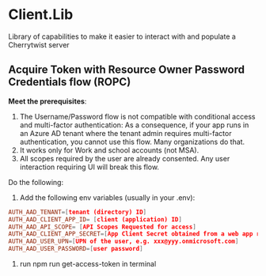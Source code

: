 # Client.Lib

Library of capabilities to make it easier to interact with and populate a Cherrytwist server

## Acquire Token with Resource Owner Password Credentials flow (ROPC)

**Meet the prerequisites**:

1. The Username/Password flow is not compatible with conditional access and multi-factor authentication: As a consequence, if your app runs in an Azure AD tenant where the tenant admin requires multi-factor authentication, you cannot use this flow. Many organizations do that.
1. It works only for Work and school accounts (not MSA).
1. All scopes required by the user are already consented. Any user interaction requiring UI will break this flow.

Do the following:

1. Add the following env variables (usually in your .env):

```conf
AUTH_AAD_TENANT=[tenant (directory) ID]
AUTH_AAD_CLIENT_APP_ID= [client (application) ID]
AUTH_AAD_API_SCOPE= [API Scopes Requested for access]
AUTH_AAD_CLIENT_APP_SECRET=[App Client Secret obtained from a web app registration*]
AUTH_AAD_USER_UPN=[UPN of the user, e.g. xxx@yyy.onmicrosoft.com]
AUTH_AAD_USER_PASSWORD=[user password]

```

1. run npm run get-access-token in terminal
